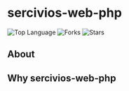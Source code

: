 # sercivios-web-php
![Top Language](https://img.shields.io/github/languages/top/FernandoBolivarI/servicios-web-php?style=for-the-badge&color=%2300AABB) ![Forks](https://img.shields.io/github/forks/FernandoBolivarI/servicios-web-php?style=for-the-badge&color=%23AA0067) ![Stars](https://img.shields.io/github/stars/FernandoBolivarI/servicios-web-php?style=for-the-badge&color=%23ffff00) 
## About

 ## Why sercivios-web-php
 
